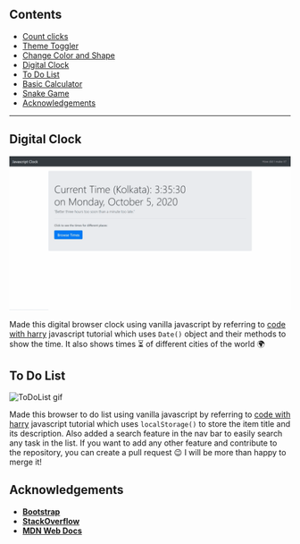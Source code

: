 ## Contents

* [Count clicks](https://anubhavbagri.github.io/javascript-projects/Count%20clicks/index.html)
* [Theme Toggler](https://anubhavbagri.github.io/javascript-projects/Toggle%20Mode/index.html)
* [Change Color and Shape](https://anubhavbagri.github.io/javascript-projects/Change-color-shape/index.html)
* [Digital Clock](https://anubhavbagri.github.io/javascript-projects/javascript%20clock/index.html)
* [To Do List](https://anubhavbagri.github.io/javascript-projects/js%20to-do%20list/index.html)
* [Basic Calculator](https://anubhavbagri.github.io/javascript-projects/basic-calculator/index.html)
* [Snake Game](https://anubhavbagri.github.io/javascript-projects/snake-game/snake.html)
* [Acknowledgements](#acknowledgements)

---

## Digital Clock

![Clock gif](clock.gif)

Made this digital browser clock using vanilla javascript by referring to [code with harry](https://codewithharry.com/videos/javascript-tutorial-in-hindi-in-one-video-2020) javascript tutorial which uses ```Date()``` object and their methods to show the time. It also shows times ⏳ of different cities of the world 🌍  

## To Do List

![ToDoList gif](todo.gif)

Made this browser to do list using vanilla javascript by referring to [code with harry](https://codewithharry.com/videos/javascript-tutorial-in-hindi-in-one-video-2020) javascript tutorial which uses ```localStorage()``` to store the item title and its description. Also added a search feature in the nav bar to easily search any task in the list. If you want to add any other feature and contribute to the repository, you can create a pull request 😉 I will be more than happy to merge it!  

## Acknowledgements

* [**Bootstrap**](https://getbootstrap.com/)
* [**StackOverflow**](https://stackoverflow.com/)
* [**MDN Web Docs**](https://developer.mozilla.org/en-US/docs/Web/JavaScript)
